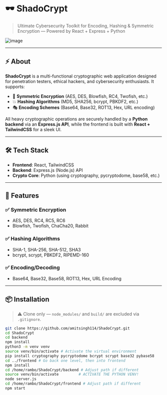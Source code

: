 # 🕶️ ShadoCrypt

> Ultimate Cybersecurity Toolkit for Encoding, Hashing & Symmetric Encryption — Powered by React + Express + Python

![image](https://github.com/user-attachments/assets/374f3043-e5b2-4ce3-ac03-bdf819a4966e)

---

## ⚡ About

**ShadoCrypt** is a multi-functional cryptographic web application designed for penetration testers, ethical hackers, and cybersecurity enthusiasts. It supports:

- 🔐 **Symmetric Encryption** (AES, DES, Blowfish, RC4, Twofish, etc.)
- 💥 **Hashing Algorithms** (MD5, SHA256, bcrypt, PBKDF2, etc.)
- 🎭 **Encoding Schemes** (Base64, Base32, ROT13, Hex, URL encoding)

All heavy cryptographic operations are securely handled by a **Python backend** via an **Express.js API**, while the frontend is built with **React + TailwindCSS** for a sleek UI.

---

## 🛠️ Tech Stack

- **Frontend**: React, TailwindCSS
- **Backend**: Express.js (Node.js) API
- **Crypto Core**: Python (using cryptography, pycryptodome, base58, etc.)

---

## 🚀 Features

### ✅ Symmetric Encryption

- AES, DES, RC4, RC5, RC6
- Blowfish, Twofish, ChaCha20, Rabbit

### ✅ Hashing Algorithms

- SHA-1, SHA-256, SHA-512, SHA3
- bcrypt, scrypt, PBKDF2, RIPEMD-160

### ✅ Encoding/Decoding

- Base64, Base32, Base58, ROT13, Hex, URL Encoding

---

## 📦 Installation

> ⚠️ Clone only — `node_modules/` and `build/` are excluded via `.gitignore`.

```bash
git clone https://github.com/amitsingh114/ShadoCrypt.git
cd ShadoCrypt
cd backend  
npm install
python3 -m venv venv
source venv/bin/activate # Activate the virtual environment
pip install cryptography pycryptodome bcrypt scrypt base32 pybase58
cd ../frontend # Go back one level, then into frontend
npm install
cd /home/rambo/ShadoCrypt/backend # Adjust path if different
source venv/bin/activate         # ACTIVATE THE PYTHON VENV!
node server.js
cd /home/rambo/ShadoCrypt/frontend # Adjust path if different
npm start
